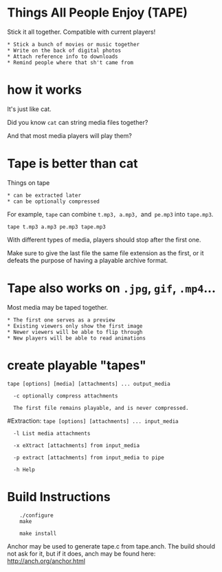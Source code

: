 # Things All People Enjoy (TAPE)

Stick it all together. Compatible with current players!

    * Stick a bunch of movies or music together
    * Write on the back of digital photos
    * Attach reference info to downloads
    * Remind people where that sh't came from

# how it works
It's just like cat.

Did you know `cat` can string media files together?

And that most media players will play them?

# Tape is better than cat
Things on tape

    * can be extracted later
    * can be optionally compressed

For example, `tape` can combine `t.mp3, a.mp3, `and` pe.mp3` into `tape.mp3`.

`tape t.mp3 a.mp3 pe.mp3 tape.mp3`

With different types of media, players should stop after the first one.

Make sure to give the last file the same file extension as the first, or it defeats the purpose of having a playable archive format.

# Tape also works on `.jpg`, `gif`, `.mp4`...

Most media may be taped together.

    * The first one serves as a preview
    * Existing viewers only show the first image
    * Newer viewers will be able to flip through
    * New players will be able to read animations

# create playable "tapes"
`tape [options] [media] [attachments] ... output_media`

      -c optionally compress attachments
      
      The first file remains playable, and is never compressed.

#Extraction:
`tape [options] [attachments] ... input_media`

      -l List media attachments
      
      -x eXtract [attachments] from input_media
      
      -p extract [attachments] from input_media to pipe
      
      -h Help

# Build Instructions

        ./configure
        make

        make install
        
Anchor may be used to generate tape.c from tape.anch. The build should not ask for it, but if it does, anch may be found here:
http://anch.org/anchor.html